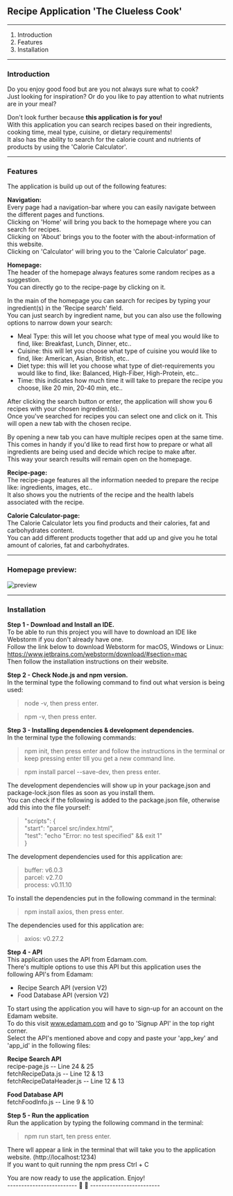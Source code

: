 <h2>Recipe Application 'The Clueless Cook'</h2>  

---

1) Introduction
2) Features
3) Installation

---

<h3>Introduction</h3>  

Do you enjoy good food but are you not always sure what to cook?    
Just looking for inspiration? Or do you like to pay attention to what nutrients are in your meal?  

Don't look further because **this application is for you!**  
With this application you can search recipes based on their ingredients, cooking time, meal type, cuisine, or dietary requirements!  
It also has the ability to search for the calorie count and nutrients of products by using the 'Calorie Calculator'.  

---

<h3>Features</h3>

The application is build up out of the following features:  

**Navigation:**  
Every page had a navigation-bar where you can easily navigate between the different pages and functions.  
Clicking on 'Home' will bring you back to the homepage where you can search for recipes.  
Clicking on 'About' brings you to the footer with the about-information of this website.  
Clicking on 'Calculator' will bring you to the 'Calorie Calculator' page.  

**Homepage:**  
The header of the homepage always features some random recipes as a suggestion.  
You can directly go to the recipe-page by clicking on it.  

In the main of the homepage you can search for recipes by typing your ingredient(s) in the 'Recipe search' field.  
You can just search by ingredient name, but you can also use the following options to narrow down your search:  

* Meal Type: this will let you choose what type of meal you would like to find, like: Breakfast, Lunch, Dinner, etc..  
* Cuisine: this will let you choose what type of cuisine you would like to find, like: American, Asian, British, etc..  
* Diet type: this will let you choose what type of diet-requirements you would like to find, like: Balanced, High-Fiber, High-Protein, etc..  
* Time: this indicates how much time it will take to prepare the recipe you choose, like 20 min, 20-40 min, etc..  

After clicking the search button or enter, the application will show you 6 recipes with your chosen ingredient(s).  
Once you've searched for recipes you can select one and click on it. This will open a new tab with the chosen recipe.  

By opening a new tab you can have multiple recipes open at the same time.  
This comes in handy if you'd like to read first how to prepare or what all ingredients are being used and decide which recipe to make after.  
This way your search results will remain open on the homepage.  

**Recipe-page:**  
The recipe-page features all the information needed to prepare the recipe like: ingredients, images, etc..  
It also shows you the nutrients of the recipe and the health labels associated with the recipe.  

**Calorie Calculator-page:**  
The Calorie Calculator lets you find products and their calories, fat and carbohydrates content.  
You can add different products together that add up and give you he total amount of calories, fat and carbohydrates.  

---

<h3>Homepage preview:</h3> 

![preview](assets/previewHomepage.png)

---

<h3>Installation</h3>  
  
**Step 1 - Download and Install an IDE.**  
To be able to run this project you will have to download an IDE like Webstorm if you don't already have one.    
Follow the link below to download Webstorm for macOS, Windows or Linux: https://www.jetbrains.com/webstorm/download/#section=mac    
Then follow the installation instructions on their website.  

  
**Step 2 - Check Node.js and npm version.**  
In the terminal type the following command to find out what version is being used:  
>node -v, then press enter.  

>npm -v, then press enter.  


**Step 3 - Installing dependencies & development dependencies.**  
In the terminal type the following commands:  
>npm init, then press enter and follow the instructions in the terminal or keep pressing enter till you get a new command line.

>npm install parcel --save-dev, then press enter.

The development dependencies will show up in your package.json and package-lock.json files as soon as you install them.  
You can check if the following is added to the package.json file, otherwise add this into the file yourself:

>"scripts": {  
"start": "parcel src/index.html",   
"test": "echo "Error: no test specified" && exit 1"  
}

The development dependencies used for this application are:

> buffer: v6.0.3  
parcel: v2.7.0  
process: v0.11.10  

To install the dependencies put in the following command in the terminal:

>npm install axios, then press enter.

The dependencies used for this application are:

>axios: v0.27.2


**Step 4 - API**  
This application uses the API from Edamam.com.  
There's multiple options to use this API but this application uses the following API's from Edamam:
* Recipe Search API (version V2)
* Food Database API (version V2)  

To start using the application you will have to sign-up for an account on the Edamam website.  
To do this visit www.edamam.com and go to 'Signup API' in the top right corner.  
Select the API's mentioned above and copy and paste your 'app_key' and 'app_id' in the following files:

__Recipe Search API__  
recipe-page.js -- Line 24 & 25  
fetchRecipeData.js -- Line 12 & 13  
fetchRecipeDataHeader.js -- Line 12 & 13  

__Food Database API__  
fetchFoodInfo.js -- Line 9 & 10


**Step 5 - Run the application**  
Run the application by typing the following command in the terminal:  

> npm run start, ten press enter.

There wll appear a link in the terminal that will take you to the application website. (http://localhost:1234)  
If you want to quit running the npm press Ctrl + C

You are now ready to use the application. Enjoy!  
------------------------- 🤜 🤛 -------------------------
